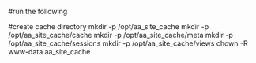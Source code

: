 #run the following

#create cache directory
mkdir -p /opt/aa_site_cache
mkdir -p /opt/aa_site_cache/cache
mkdir -p /opt/aa_site_cache/meta
mkdir -p /opt/aa_site_cache/sessions
mkdir -p /opt/aa_site_cache/views
chown -R www-data aa_site_cache
